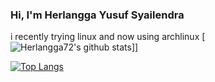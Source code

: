### Hi, I'm Herlangga Yusuf Syailendra
i recently trying linux and now using archlinux
[![Herlangga72's github stats](https://github-readme-stats.vercel.app/api?username=herlangga72)]]


[![Top Langs](https://github-readme-stats.vercel.app/api/top-langs/?username=herlangga72)](#)
